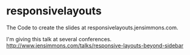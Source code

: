 responsivelayouts
=================

The Code to create the slides at responsivelayouts.jensimmons.com.

I'm giving this talk at several conferences.
http://www.jensimmons.com/talks/responsive-layouts-beyond-sidebar
